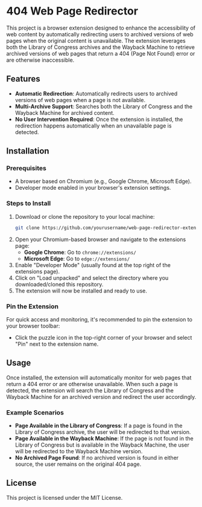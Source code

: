 # 404 Web Page Redirector

This project is a browser extension designed to enhance the accessibility of web content by automatically redirecting users to archived versions of web pages when the original content is unavailable. The extension leverages both the Library of Congress archives and the Wayback Machine to retrieve archived versions of web pages that return a 404 (Page Not Found) error or are otherwise inaccessible.

## Features

- **Automatic Redirection**: Automatically redirects users to archived versions of web pages when a page is not available.
- **Multi-Archive Support**: Searches both the Library of Congress and the Wayback Machine for archived content.
- **No User Intervention Required**: Once the extension is installed, the redirection happens automatically when an unavailable page is detected.

## Installation

### Prerequisites
- A browser based on Chromium (e.g., Google Chrome, Microsoft Edge).
- Developer mode enabled in your browser's extension settings.

### Steps to Install
1. Download or clone the repository to your local machine:
   ```bash
   git clone https://github.com/yourusername/web-page-redirector-extension.git
   ```
2. Open your Chromium-based browser and navigate to the extensions page:
   - **Google Chrome**: Go to `chrome://extensions/`
   - **Microsoft Edge**: Go to `edge://extensions/`
3. Enable "Developer Mode" (usually found at the top right of the extensions page).
4. Click on "Load unpacked" and select the directory where you downloaded/cloned this repository.
5. The extension will now be installed and ready to use.

### Pin the Extension
For quick access and monitoring, it's recommended to pin the extension to your browser toolbar:
- Click the puzzle icon in the top-right corner of your browser and select "Pin" next to the extension name.

## Usage

Once installed, the extension will automatically monitor for web pages that return a 404 error or are otherwise unavailable. When such a page is detected, the extension will search the Library of Congress and the Wayback Machine for an archived version and redirect the user accordingly.

### Example Scenarios

- **Page Available in the Library of Congress**: If a page is found in the Library of Congress archive, the user will be redirected to that version.
- **Page Available in the Wayback Machine**: If the page is not found in the Library of Congress but is available in the Wayback Machine, the user will be redirected to the Wayback Machine version.
- **No Archived Page Found**: If no archived version is found in either source, the user remains on the original 404 page.

## License

This project is licensed under the MIT License.
